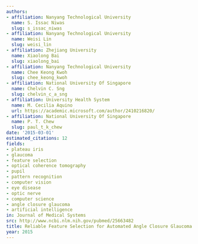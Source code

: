 ```yaml
---
authors:
- affiliation: Nanyang Technological University
  name: S. Issac Niwas
  slug: s_issac_niwas
- affiliation: Nanyang Technological University
  name: Weisi Lin
  slug: weisi_lin
- affiliation: Zhejiang University
  name: Xiaolong Bai
  slug: xiaolong_bai
- affiliation: Nanyang Technological University
  name: Chee Keong Kwoh
  slug: chee_keong_kwoh
- affiliation: National University Of Singapore
  name: Chelvin C. Sng
  slug: chelvin_c_a_sng
- affiliation: University Health System
  name: M. Cecilia Aquino
  url: https://academic.microsoft.com/author/2410216820/
- affiliation: National University Of Singapore
  name: P. T. Chew
  slug: paul_t_k_chew
date: '2015-03-01'
estimated_citations: 12
fields:
- plateau iris
- glaucoma
- feature selection
- optical coherence tomography
- pupil
- pattern recognition
- computer vision
- eye disease
- optic nerve
- computer science
- angle closure glaucoma
- artificial intelligence
in: Journal of Medical Systems
src: http://www.ncbi.nlm.nih.gov/pubmed/25663482
title: Reliable Feature Selection for Automated Angle Closure Glaucoma Mechanism Detection
year: 2015
---
```

